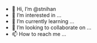 - 👋 Hi, I’m @stnihan
- 👀 I’m interested in ...
- 🌱 I’m currently learning ...
- 💞️ I’m looking to collaborate on ...
- 📫 How to reach me ...

<!---
stnihan/stnihan is a ✨ special ✨ repository because its `README.md` (this file) appears on your GitHub profile.
You can click the Preview link to take a look at your changes.
--->
